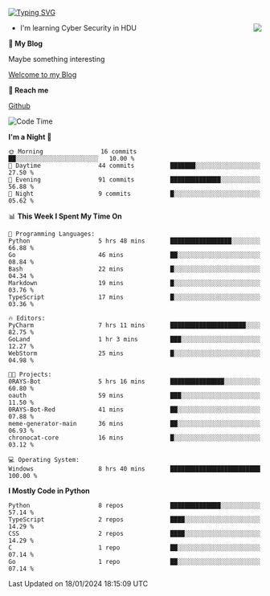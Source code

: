 [![Typing SVG](https://readme-typing-svg.herokuapp.com?font=Fira+Code&pause=1000&random=false&width=450&height=60&lines=Hello+%F0%9F%91%8B%F0%9F%8F%BB;I'm+JBNRZ)](https://git.io/typing-svg)

<a href="#">
  <img align="right" src="https://github-readme-stats.vercel.app/api?username=JBNRZ&show_icons=true&bg_color=15,f2f7fd,E0EAFC" />
</a>

- I'm learning Cyber Security in HDU

 **🌱 My Blog**

Maybe something interesting

[Welcome to my Blog](https://jbnrz.com.cn/)

 **💬 Reach me** 

[Github](https://github.com/JBNRZ)


<!--START_SECTION:waka-->
![Code Time](http://img.shields.io/badge/Code%20Time-272%20hrs%206%20mins-blue)

**I'm a Night 🦉** 

```text
🌞 Morning                16 commits          ██░░░░░░░░░░░░░░░░░░░░░░░   10.00 % 
🌆 Daytime                44 commits          ███████░░░░░░░░░░░░░░░░░░   27.50 % 
🌃 Evening                91 commits          ██████████████░░░░░░░░░░░   56.88 % 
🌙 Night                  9 commits           █░░░░░░░░░░░░░░░░░░░░░░░░   05.62 % 
```


📊 **This Week I Spent My Time On** 

```text
💬 Programming Languages: 
Python                   5 hrs 48 mins       █████████████████░░░░░░░░   66.88 % 
Go                       46 mins             ██░░░░░░░░░░░░░░░░░░░░░░░   08.84 % 
Bash                     22 mins             █░░░░░░░░░░░░░░░░░░░░░░░░   04.34 % 
Markdown                 19 mins             █░░░░░░░░░░░░░░░░░░░░░░░░   03.76 % 
TypeScript               17 mins             █░░░░░░░░░░░░░░░░░░░░░░░░   03.36 % 

🔥 Editors: 
PyCharm                  7 hrs 11 mins       █████████████████████░░░░   82.75 % 
GoLand                   1 hr 3 mins         ███░░░░░░░░░░░░░░░░░░░░░░   12.27 % 
WebStorm                 25 mins             █░░░░░░░░░░░░░░░░░░░░░░░░   04.98 % 

🐱‍💻 Projects: 
0RAYS-Bot                5 hrs 16 mins       ███████████████░░░░░░░░░░   60.80 % 
oauth                    59 mins             ███░░░░░░░░░░░░░░░░░░░░░░   11.50 % 
0RAYS-Bot-Red            41 mins             ██░░░░░░░░░░░░░░░░░░░░░░░   07.88 % 
meme-generator-main      36 mins             ██░░░░░░░░░░░░░░░░░░░░░░░   06.93 % 
chronocat-core           16 mins             █░░░░░░░░░░░░░░░░░░░░░░░░   03.12 % 

💻 Operating System: 
Windows                  8 hrs 40 mins       █████████████████████████   100.00 % 
```

**I Mostly Code in Python** 

```text
Python                   8 repos             ██████████████░░░░░░░░░░░   57.14 % 
TypeScript               2 repos             ████░░░░░░░░░░░░░░░░░░░░░   14.29 % 
CSS                      2 repos             ████░░░░░░░░░░░░░░░░░░░░░   14.29 % 
C                        1 repo              ██░░░░░░░░░░░░░░░░░░░░░░░   07.14 % 
Go                       1 repo              ██░░░░░░░░░░░░░░░░░░░░░░░   07.14 % 
```




 Last Updated on 18/01/2024 18:15:09 UTC
<!--END_SECTION:waka-->

